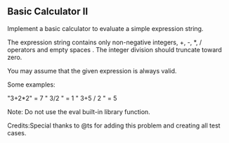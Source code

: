 Basic Calculator II 
---

Implement a basic calculator to evaluate a simple expression string.

The expression string contains only non-negative integers, +, -, *, / operators and empty spaces  . The integer division should truncate toward zero.

You may assume that the given expression is always valid.

Some examples:

"3+2*2" = 7
" 3/2 " = 1
" 3+5 / 2 " = 5




Note: Do not use the eval built-in library function.


Credits:Special thanks to @ts for adding this problem and creating all test cases.

